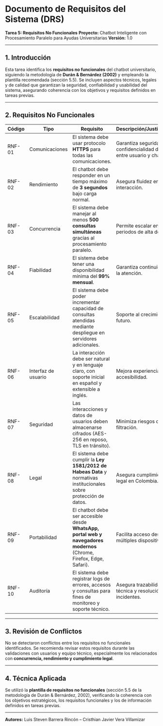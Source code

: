 # Documento de Requisitos del Sistema (DRS)

**Tarea 5: Requisitos No Funcionales**
**Proyecto:** Chatbot Inteligente con Procesamiento Paralelo para Ayudas Universitarias
**Versión:** 1.0

---

## 1. Introducción

Esta tarea identifica los **requisitos no funcionales** del chatbot universitario, siguiendo la metodología de **Durán & Bernárdez (2002)** y empleando la plantilla recomendada (sección 5.5). Se incluyen aspectos técnicos, legales y de calidad que garantizan la seguridad, confiabilidad y usabilidad del sistema, asegurando coherencia con los objetivos y requisitos definidos en tareas previas.

---

## 2. Requisitos No Funcionales

| Código | Tipo                | Requisito                                                                                                            | Descripción/Justificación                                                | Prioridad | Conflictos/Revisión                          |
| ------ | ------------------- | -------------------------------------------------------------------------------------------------------------------- | ------------------------------------------------------------------------ | --------- | -------------------------------------------- |
| RNF-01 | Comunicaciones      | El sistema debe usar protocolo **HTTPS** para todas las comunicaciones.                                              | Garantiza seguridad y confidencialidad de datos entre usuario y chatbot. | Alta      | Sin conflictos actuales.                     |
| RNF-02 | Rendimiento         | El chatbot debe responder en un tiempo máximo de **3 segundos** bajo carga normal.                                   | Asegura fluidez en la interacción.                                       | Alta      | Validación pendiente en pruebas de carga.    |
| RNF-03 | Concurrencia        | El sistema debe manejar al menos **500 consultas simultáneas** gracias al procesamiento paralelo.                    | Permite escalar en periodos de alta demanda.                             | Alta      | Requiere infraestructura adecuada.           |
| RNF-04 | Fiabilidad          | El sistema debe tener una disponibilidad mínima del **99% mensual**.                                                 | Garantiza continuidad en la atención.                                    | Alta      | Sin conflictos actuales.                     |
| RNF-05 | Escalabilidad       | El sistema debe poder incrementar capacidad de consultas atendidas mediante despliegue en servidores adicionales.    | Soporte al crecimiento futuro.                                           | Alta      | Sin conflictos actuales.                     |
| RNF-06 | Interfaz de usuario | La interacción debe ser natural y en lenguaje claro, con soporte inicial en español y extensible a inglés.           | Mejora experiencia y accesibilidad.                                      | Media     | Revisión de costos de traducción automática. |
| RNF-07 | Seguridad           | Las interacciones y datos de usuarios deben almacenarse cifrados (AES-256 en reposo, TLS en tránsito).               | Minimiza riesgos de filtración.                                          | Alta      | Sin conflictos actuales.                     |
| RNF-08 | Legal               | El sistema debe cumplir la **Ley 1581/2012 de Habeas Data** y normativas institucionales sobre protección de datos.  | Asegura cumplimiento legal en Colombia.                                  | Alta      | Validación con área jurídica.                |
| RNF-09 | Portabilidad        | El chatbot debe ser accesible desde **WhatsApp, portal web y navegadores modernos** (Chrome, Firefox, Edge, Safari). | Facilita acceso desde múltiples dispositivos.                            | Alta      | Sin conflictos actuales.                     |
| RNF-10 | Auditoría           | El sistema debe registrar logs de errores, accesos y consultas para fines de monitoreo y soporte técnico.            | Asegura trazabilidad técnica y resolución de incidentes.                 | Alta      | Sin conflictos actuales.                     |

---

## 3. Revisión de Conflictos

No se detectaron conflictos entre los requisitos no funcionales identificados.
Se recomienda revisar estos requisitos durante las validaciones con usuarios y equipo técnico, especialmente los relacionados con **concurrencia, rendimiento y cumplimiento legal**.

---

## 4. Técnica Aplicada

Se utilizó la **plantilla de requisitos no funcionales** (sección 5.5 de la metodología de Durán & Bernárdez, 2002), verificando la coherencia con los objetivos estratégicos, los requisitos funcionales y los de información definidos en tareas previas.

---

**Autores:** Luis Steven Barrera Rincón – Cristhian Javier Vera Villamizar

